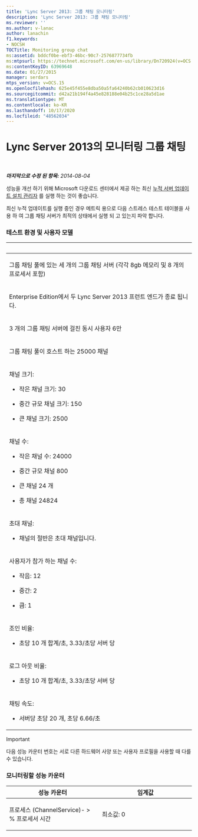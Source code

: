 ```yaml
---
title: 'Lync Server 2013: 그룹 채팅 모니터링'
description: 'Lync Server 2013: 그룹 채팅 모니터링'
ms.reviewer: ''
ms.author: v-lanac
author: lanachin
f1.keywords:
- NOCSH
TOCTitle: Monitoring group chat
ms:assetid: bddcf0be-ebf3-46bc-90c7-2576877734fb
ms:mtpsurl: https://technet.microsoft.com/en-us/library/Dn720924(v=OCS.15)
ms:contentKeyID: 63969648
ms.date: 01/27/2015
manager: serdars
mtps_version: v=OCS.15
ms.openlocfilehash: 625e45f455e8dba50a5fa64240b62cb010623d16
ms.sourcegitcommit: d42a21b194f4a45e828188e04b25c1ce28a5d1ae
ms.translationtype: MT
ms.contentlocale: ko-KR
ms.lasthandoff: 10/17/2020
ms.locfileid: "48562034"
---
```

# <a name="monitoring-group-chat-in-lync-server-2013"></a>Lync Server 2013의 모니터링 그룹 채팅

<div data-xmlns="http://www.w3.org/1999/xhtml">

<div class="topic" data-xmlns="http://www.w3.org/1999/xhtml" data-msxsl="urn:schemas-microsoft-com:xslt" data-cs="https://msdn.microsoft.com/">

<div data-asp="https://msdn2.microsoft.com/asp">



</div>

<div id="mainSection">

<div id="mainBody">

<span> </span>

_**마지막으로 수정 된 항목:** 2014-08-04_

성능을 개선 하기 위해 Microsoft 다운로드 센터에서 제공 하는 최신 [누적 서버 업데이트 설치 관리자](https://support.microsoft.com/kb/968802) 를 실행 하는 것이 좋습니다.

최신 누적 업데이트를 실행 중인 경우 메트릭 용으로 다음 스트레스 테스트 테이블을 사용 하 여 그룹 채팅 서버가 최적의 상태에서 실행 되 고 있는지 파악 합니다.

### <a name="test-environment-and-user-model"></a>테스트 환경 및 사용자 모델

<table>
<colgroup>
<col style="width: 100%" />
</colgroup>
<thead>
<tr class="header">
<th> </th>
</tr>
</thead>
<tbody>
<tr class="odd">
<td><p>그룹 채팅 풀에 있는 세 개의 그룹 채팅 서버 (각각 8gb 메모리 및 8 개의 프로세서 포함)</p></td>
</tr>
<tr class="even">
<td><p>Enterprise Edition에서 두 Lync Server 2013 프런트 엔드가 종료 됩니다.</p></td>
</tr>
<tr class="odd">
<td><p>3 개의 그룹 채팅 서버에 걸친 동시 사용자 6만</p></td>
</tr>
<tr class="even">
<td><p>그룹 채팅 풀이 호스트 하는 25000 채널</p></td>
</tr>
<tr class="odd">
<td><p>채널 크기:</p>
<ul>
<li><p>작은 채널 크기: 30</p></li>
<li><p>중간 규모 채널 크기: 150</p></li>
<li><p>큰 채널 크기: 2500</p></li>
</ul></td>
</tr>
<tr class="even">
<td><p>채널 수:</p>
<ul>
<li><p>작은 채널 수: 24000</p></li>
<li><p>중간 규모 채널 800</p></li>
<li><p>큰 채널 24 개</p></li>
<li><p>총 채널 24824</p></li>
</ul></td>
</tr>
<tr class="odd">
<td><p>초대 채널:</p>
<ul>
<li><p>채널의 절반은 초대 채널입니다.</p></li>
</ul></td>
</tr>
<tr class="even">
<td><p>사용자가 참가 하는 채널 수:</p>
<ul>
<li><p>작음: 12</p></li>
<li><p>중간: 2</p></li>
<li><p>큼: 1</p></li>
</ul></td>
</tr>
<tr class="odd">
<td><p>조인 비율:</p>
<ul>
<li><p>초당 10 개 합계/초, 3.33/초당 서버 당</p></li>
</ul></td>
</tr>
<tr class="even">
<td><p>로그 아웃 비율:</p>
<ul>
<li><p>초당 10 개 합계/초, 3.33/초당 서버 당</p></li>
</ul></td>
</tr>
<tr class="odd">
<td><p>채팅 속도:</p>
<ul>
<li><p>서버당 초당 20 개, 초당 6.66/초</p></li>
</ul></td>
</tr>
</tbody>
</table>


<div>


> [!IMPORTANT]  
> 다음 성능 카운터 번호는 서로 다른 하드웨어 사양 또는 사용자 프로필을 사용할 때 다를 수 있습니다.



</div>

### <a name="performance-counter-to-be-monitored"></a>모니터링할 성능 카운터

<table>
<colgroup>
<col style="width: 50%" />
<col style="width: 50%" />
</colgroup>
<thead>
<tr class="header">
<th>성능 카운터</th>
<th>임계값</th>
</tr>
</thead>
<tbody>
<tr class="odd">
<td><p>프로세스 (ChannelService)- &gt; % 프로세서 시간</p></td>
<td><p>최소값: 0</p></td>
</tr>
</tbody>
</table>


</div>

<span> </span>

</div>

</div>

</div>

